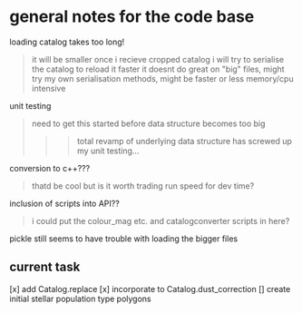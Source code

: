# general notes for the code base

loading catalog takes too long!
>   it will be smaller once i recieve cropped catalog
>   i will try to serialise the catalog to reload it faster
>	it doesnt do great on "big" files, might try my own serialisation methods, might be faster or less memory/cpu intensive

unit testing
>	need to get this started before data structure becomes too big
>>>	total revamp of underlying data structure has screwed up my unit testing...

conversion to c++???
>	thatd be cool but is it worth trading run speed for dev time?

inclusion of scripts into API??
>	i could put the colour_mag etc. and catalogconverter scripts in here?

pickle still seems to have trouble with loading the bigger files

## current task

[x]	add Catalog.replace
[x]	incorporate to Catalog.dust_correction
[]	create initial stellar population type polygons

